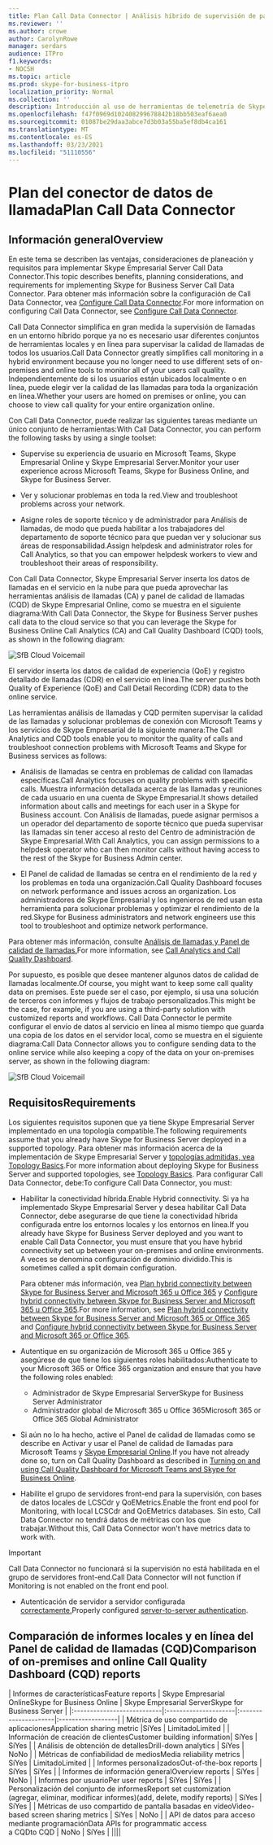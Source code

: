 ```yaml
---
title: Plan Call Data Connector | Análisis híbrido de supervisión de panel de calidad de llamadas
ms.reviewer: ''
ms.author: crowe
author: CarolynRowe
manager: serdars
audience: ITPro
f1.keywords:
- NOCSH
ms.topic: article
ms.prod: skype-for-business-itpro
localization_priority: Normal
ms.collection: ''
description: Introducción al uso de herramientas de telemetría de Skype Empresarial Online para supervisar una implementación local en un escenario híbrido.
ms.openlocfilehash: f47f0969d102408299678842b18bb503eaf6aea0
ms.sourcegitcommit: 01087be29daa3abce7d3b03a55ba5ef8db4ca161
ms.translationtype: MT
ms.contentlocale: es-ES
ms.lasthandoff: 03/23/2021
ms.locfileid: "51110556"
---
```

# <a name="plan-call-data-connector"></a><span data-ttu-id="fbb05-103">Plan del conector de datos de llamada</span><span class="sxs-lookup"><span data-stu-id="fbb05-103">Plan Call Data Connector</span></span>

## <a name="overview"></a><span data-ttu-id="fbb05-104">Información general</span><span class="sxs-lookup"><span data-stu-id="fbb05-104">Overview</span></span>

<span data-ttu-id="fbb05-105">En este tema se describen las ventajas, consideraciones de planeación y requisitos para implementar Skype Empresarial Server Call Data Connector.</span><span class="sxs-lookup"><span data-stu-id="fbb05-105">This topic describes benefits, planning considerations, and requirements for implementing Skype for Business Server Call Data Connector.</span></span> <span data-ttu-id="fbb05-106">Para obtener más información sobre la configuración de Call Data Connector, vea [Configure Call Data Connector](configure-call-data-connector.md).</span><span class="sxs-lookup"><span data-stu-id="fbb05-106">For more information on configuring Call Data Connector, see [Configure Call Data Connector](configure-call-data-connector.md).</span></span>


<span data-ttu-id="fbb05-107">Call Data Connector simplifica en gran medida la supervisión de llamadas en un entorno híbrido porque ya no es necesario usar diferentes conjuntos de herramientas locales y en línea para supervisar la calidad de llamadas de todos los usuarios.</span><span class="sxs-lookup"><span data-stu-id="fbb05-107">Call Data Connector greatly simplifies call monitoring in a hybrid environment because you no longer need to use different sets of on-premises and online tools to monitor all of your users call quality.</span></span> <span data-ttu-id="fbb05-108">Independientemente de si los usuarios están ubicados localmente o en línea, puede elegir ver la calidad de las llamadas para toda la organización en línea.</span><span class="sxs-lookup"><span data-stu-id="fbb05-108">Whether your users are homed on premises or online, you can choose to view call quality for your entire organization online.</span></span>

<span data-ttu-id="fbb05-109">Con Call Data Connector, puede realizar las siguientes tareas mediante un único conjunto de herramientas:</span><span class="sxs-lookup"><span data-stu-id="fbb05-109">With Call Data Connector, you can perform the following tasks by using a single toolset:</span></span>

- <span data-ttu-id="fbb05-110">Supervise su experiencia de usuario en Microsoft Teams, Skype Empresarial Online y Skype Empresarial Server.</span><span class="sxs-lookup"><span data-stu-id="fbb05-110">Monitor your user experience across Microsoft Teams, Skype for Business Online, and Skype for Business Server.</span></span>

- <span data-ttu-id="fbb05-111">Ver y solucionar problemas en toda la red.</span><span class="sxs-lookup"><span data-stu-id="fbb05-111">View and troubleshoot problems across your network.</span></span>

- <span data-ttu-id="fbb05-112">Asigne roles de soporte técnico y de administrador para Análisis de llamadas, de modo que pueda habilitar a los trabajadores del departamento de soporte técnico para que puedan ver y solucionar sus áreas de responsabilidad.</span><span class="sxs-lookup"><span data-stu-id="fbb05-112">Assign helpdesk and administrator roles for Call Analytics, so that you can empower helpdesk workers to view and troubleshoot their areas of responsibility.</span></span>

<span data-ttu-id="fbb05-113">Con Call Data Connector, Skype Empresarial Server inserta los datos de llamadas en el servicio en la nube para que pueda aprovechar las herramientas análisis de llamadas (CA) y panel de calidad de llamadas (CQD) de Skype Empresarial Online, como se muestra en el siguiente diagrama:</span><span class="sxs-lookup"><span data-stu-id="fbb05-113">With Call Data Connector, the Skype for Business Server pushes call data to the cloud service so that you can leverage the Skype for Business Online Call Analytics (CA) and Call Quality Dashboard (CQD) tools, as shown in the following diagram:</span></span>

![SfB Cloud Voicemail](../../sfbserver2019/media/call-data-connector-plan-1.png)

<span data-ttu-id="fbb05-115">El servidor inserta los datos de calidad de experiencia (QoE) y registro detallado de llamadas (CDR) en el servicio en línea.</span><span class="sxs-lookup"><span data-stu-id="fbb05-115">The server pushes both Quality of Experience (QoE) and Call Detail Recording (CDR) data to the online service.</span></span>

<span data-ttu-id="fbb05-116">Las herramientas análisis de llamadas y CQD permiten supervisar la calidad de las llamadas y solucionar problemas de conexión con Microsoft Teams y los servicios de Skype Empresarial de la siguiente manera:</span><span class="sxs-lookup"><span data-stu-id="fbb05-116">The Call Analytics and CQD tools enable you to monitor the quality of calls and troubleshoot connection problems with Microsoft Teams and Skype for Business services as follows:</span></span>

- <span data-ttu-id="fbb05-117">Análisis de llamadas se centra en problemas de calidad con llamadas específicas.</span><span class="sxs-lookup"><span data-stu-id="fbb05-117">Call Analytics focuses on quality problems with specific calls.</span></span> <span data-ttu-id="fbb05-118">Muestra información detallada acerca de las llamadas y reuniones de cada usuario en una cuenta de Skype Empresarial.</span><span class="sxs-lookup"><span data-stu-id="fbb05-118">It shows detailed information about calls and meetings for each user in a Skype for Business account.</span></span>  <span data-ttu-id="fbb05-119">Con Análisis de llamadas, puede asignar permisos a un operador del departamento de soporte técnico que pueda supervisar las llamadas sin tener acceso al resto del Centro de administración de Skype Empresarial.</span><span class="sxs-lookup"><span data-stu-id="fbb05-119">With Call Analytics, you can assign permissions to a helpdesk operator who can then monitor calls without having access to the rest of the Skype for Business Admin center.</span></span>

- <span data-ttu-id="fbb05-120">El Panel de calidad de llamadas se centra en el rendimiento de la red y los problemas en toda una organización.</span><span class="sxs-lookup"><span data-stu-id="fbb05-120">Call Quality Dashboard focuses on network performance and issues across an organization.</span></span> <span data-ttu-id="fbb05-121">Los administradores de Skype Empresarial y los ingenieros de red usan esta herramienta para solucionar problemas y optimizar el rendimiento de la red.</span><span class="sxs-lookup"><span data-stu-id="fbb05-121">Skype for Business administrators and network engineers use this tool to troubleshoot and optimize network performance.</span></span>

<span data-ttu-id="fbb05-122">Para obtener más información, consulte [Análisis de llamadas y Panel de calidad de llamadas.](https://docs.microsoft.com/SkypeForBusiness/using-call-quality-in-your-organization/difference-between-call-analytics-and-call-quality-dashboard)</span><span class="sxs-lookup"><span data-stu-id="fbb05-122">For more information, see [Call Analytics and Call Quality Dashboard](https://docs.microsoft.com/SkypeForBusiness/using-call-quality-in-your-organization/difference-between-call-analytics-and-call-quality-dashboard).</span></span>

<span data-ttu-id="fbb05-123">Por supuesto, es posible que desee mantener algunos datos de calidad de llamadas localmente.</span><span class="sxs-lookup"><span data-stu-id="fbb05-123">Of course, you might want to keep some call quality data on premises.</span></span> <span data-ttu-id="fbb05-124">Este puede ser el caso, por ejemplo, si usa una solución de terceros con informes y flujos de trabajo personalizados.</span><span class="sxs-lookup"><span data-stu-id="fbb05-124">This might be the case, for example, if you are using a third-party solution with customized reports and workflows.</span></span>  <span data-ttu-id="fbb05-125">Call Data Connector le permite configurar el envío de datos al servicio en línea al mismo tiempo que guarda una copia de los datos en el servidor local, como se muestra en el siguiente diagrama:</span><span class="sxs-lookup"><span data-stu-id="fbb05-125">Call Data Connector allows you to configure sending data to the online service while also keeping a copy of the data on your on-premises server, as shown in the following diagram:</span></span>

![SfB Cloud Voicemail](../../sfbserver2019/media/call-data-connector-plan-2.png)

## <a name="requirements"></a><span data-ttu-id="fbb05-127">Requisitos</span><span class="sxs-lookup"><span data-stu-id="fbb05-127">Requirements</span></span>

<span data-ttu-id="fbb05-128">Los siguientes requisitos suponen que ya tiene Skype Empresarial Server implementado en una topología compatible.</span><span class="sxs-lookup"><span data-stu-id="fbb05-128">The following requirements assume that you already have Skype for Business Server deployed in a supported topology.</span></span>  <span data-ttu-id="fbb05-129">Para obtener más información acerca de la implementación de Skype Empresarial Server y [topologías admitidas, vea Topology Basics](../../SfbServer/plan-your-deployment/topology-basics/topology-basics.md).</span><span class="sxs-lookup"><span data-stu-id="fbb05-129">For more information about deploying Skype for Business Server and supported topologies, see [Topology Basics](../../SfbServer/plan-your-deployment/topology-basics/topology-basics.md).</span></span> <span data-ttu-id="fbb05-130">Para configurar Call Data Connector, debe:</span><span class="sxs-lookup"><span data-stu-id="fbb05-130">To configure Call Data Connector, you must:</span></span>

- <span data-ttu-id="fbb05-131">Habilitar la conectividad híbrida.</span><span class="sxs-lookup"><span data-stu-id="fbb05-131">Enable Hybrid connectivity.</span></span> <span data-ttu-id="fbb05-132">Si ya ha implementado Skype Empresarial Server y desea habilitar Call Data Connector, debe asegurarse de que tiene la conectividad híbrida configurada entre los entornos locales y los entornos en línea.</span><span class="sxs-lookup"><span data-stu-id="fbb05-132">If you already have Skype for Business Server deployed and you want to enable Call Data Connector, you must ensure that you have hybrid connectivity set up between your on-premises and online environments.</span></span> <span data-ttu-id="fbb05-133">A veces se denomina configuración de dominio dividido.</span><span class="sxs-lookup"><span data-stu-id="fbb05-133">This is sometimes called a split domain configuration.</span></span>

   <span data-ttu-id="fbb05-134">Para obtener más información, vea [Plan hybrid connectivity between Skype for Business Server and Microsoft 365 u Office 365](plan-hybrid-connectivity.md) y [Configure hybrid connectivity between Skype for Business Server and Microsoft 365 u Office 365](configure-hybrid-connectivity.md).</span><span class="sxs-lookup"><span data-stu-id="fbb05-134">For more information, see [Plan hybrid connectivity between Skype for Business Server and Microsoft 365 or Office 365](plan-hybrid-connectivity.md) and [Configure hybrid connectivity between Skype for Business Server and Microsoft 365 or Office 365](configure-hybrid-connectivity.md).</span></span>

- <span data-ttu-id="fbb05-135">Autentique en su organización de Microsoft 365 u Office 365 y asegúrese de que tiene los siguientes roles habilitados:</span><span class="sxs-lookup"><span data-stu-id="fbb05-135">Authenticate to your Microsoft 365 or Office 365 organization and ensure that you have the following roles enabled:</span></span>

  - <span data-ttu-id="fbb05-136">Administrador de Skype Empresarial Server</span><span class="sxs-lookup"><span data-stu-id="fbb05-136">Skype for Business Server Administrator</span></span>
  - <span data-ttu-id="fbb05-137">Administrador global de Microsoft 365 u Office 365</span><span class="sxs-lookup"><span data-stu-id="fbb05-137">Microsoft 365 or Office 365 Global Administrator</span></span>

- <span data-ttu-id="fbb05-138">Si aún no lo ha hecho, active el Panel de calidad de llamadas como se describe en Activar y usar el Panel de calidad de llamadas para Microsoft Teams y [Skype Empresarial Online](/microsoftteams/turning-on-and-using-call-quality-dashboard).</span><span class="sxs-lookup"><span data-stu-id="fbb05-138">If you have not already done so, turn on Call Quality Dashboard as described in [Turning on and using Call Quality Dashboard for Microsoft Teams and Skype for Business Online](/microsoftteams/turning-on-and-using-call-quality-dashboard).</span></span>

- <span data-ttu-id="fbb05-139">Habilite el grupo de servidores front-end para la supervisión, con bases de datos locales de LCSCdr y QoEMetrics.</span><span class="sxs-lookup"><span data-stu-id="fbb05-139">Enable the front end pool for Monitoring, with local LCSCdr and QoEMetrics databases.</span></span> <span data-ttu-id="fbb05-140">Sin esto, Call Data Connector no tendrá datos de métricas con los que trabajar.</span><span class="sxs-lookup"><span data-stu-id="fbb05-140">Without this, Call Data Connector won't have metrics data to work with.</span></span>

> [!IMPORTANT]
> <span data-ttu-id="fbb05-141">Call Data Connector no funcionará si la supervisión no está habilitada en el grupo de servidores front-end.</span><span class="sxs-lookup"><span data-stu-id="fbb05-141">Call Data Connector will not function if Monitoring is not enabled on the front end pool.</span></span>

- <span data-ttu-id="fbb05-142">Autenticación de servidor a servidor configurada [correctamente.](../../SfbServer/manage/authentication/server-to-server-and-partner-applications.md)</span><span class="sxs-lookup"><span data-stu-id="fbb05-142">Properly configured [server-to-server authentication](../../SfbServer/manage/authentication/server-to-server-and-partner-applications.md).</span></span> 

## <a name="comparison-of-on-premises-and-online-call-quality-dashboard-cqd-reports"></a><span data-ttu-id="fbb05-143">Comparación de informes locales y en línea del Panel de calidad de llamadas (CQD)</span><span class="sxs-lookup"><span data-stu-id="fbb05-143">Comparison of on-premises and online Call Quality Dashboard (CQD) reports</span></span>

| <span data-ttu-id="fbb05-144">Informes de características</span><span class="sxs-lookup"><span data-stu-id="fbb05-144">Feature reports</span></span> | <span data-ttu-id="fbb05-145">Skype Empresarial Online</span><span class="sxs-lookup"><span data-stu-id="fbb05-145">Skype for Business Online</span></span> | <span data-ttu-id="fbb05-146">Skype Empresarial Server</span><span class="sxs-lookup"><span data-stu-id="fbb05-146">Skype for Business Server</span></span>   |
|:---------------------------|:---------------------|:---------------------|:------------------|
| <span data-ttu-id="fbb05-147">Métrica de uso compartido de aplicaciones</span><span class="sxs-lookup"><span data-stu-id="fbb05-147">Application sharing metric</span></span> |<span data-ttu-id="fbb05-148">Sí</span><span class="sxs-lookup"><span data-stu-id="fbb05-148">Yes</span></span> | <span data-ttu-id="fbb05-149">Limitado</span><span class="sxs-lookup"><span data-stu-id="fbb05-149">Limited</span></span> |
| <span data-ttu-id="fbb05-150">Información de creación de clientes</span><span class="sxs-lookup"><span data-stu-id="fbb05-150">Customer building information</span></span>| <span data-ttu-id="fbb05-151">Sí</span><span class="sxs-lookup"><span data-stu-id="fbb05-151">Yes</span></span> | <span data-ttu-id="fbb05-152">Sí</span><span class="sxs-lookup"><span data-stu-id="fbb05-152">Yes</span></span> |
| <span data-ttu-id="fbb05-153">Análisis de obtención de detalles</span><span class="sxs-lookup"><span data-stu-id="fbb05-153">Drill-down analytics</span></span> | <span data-ttu-id="fbb05-154">Sí</span><span class="sxs-lookup"><span data-stu-id="fbb05-154">Yes</span></span> | <span data-ttu-id="fbb05-155">No</span><span class="sxs-lookup"><span data-stu-id="fbb05-155">No</span></span> |
| <span data-ttu-id="fbb05-156">Métricas de confiabilidad de medios</span><span class="sxs-lookup"><span data-stu-id="fbb05-156">Media reliability metrics</span></span> | <span data-ttu-id="fbb05-157">Sí</span><span class="sxs-lookup"><span data-stu-id="fbb05-157">Yes</span></span> | <span data-ttu-id="fbb05-158">Limitado</span><span class="sxs-lookup"><span data-stu-id="fbb05-158">Limited</span></span> |
| <span data-ttu-id="fbb05-159">Informes personalizados</span><span class="sxs-lookup"><span data-stu-id="fbb05-159">Out-of-the-box reports</span></span> | <span data-ttu-id="fbb05-160">Sí</span><span class="sxs-lookup"><span data-stu-id="fbb05-160">Yes</span></span> | <span data-ttu-id="fbb05-161">Sí</span><span class="sxs-lookup"><span data-stu-id="fbb05-161">Yes</span></span> |
| <span data-ttu-id="fbb05-162">Informes de información general</span><span class="sxs-lookup"><span data-stu-id="fbb05-162">Overview reports</span></span> | <span data-ttu-id="fbb05-163">Sí</span><span class="sxs-lookup"><span data-stu-id="fbb05-163">Yes</span></span> | <span data-ttu-id="fbb05-164">No</span><span class="sxs-lookup"><span data-stu-id="fbb05-164">No</span></span> |
| <span data-ttu-id="fbb05-165">Informes por usuario</span><span class="sxs-lookup"><span data-stu-id="fbb05-165">Per user reports</span></span> | <span data-ttu-id="fbb05-166">Sí</span><span class="sxs-lookup"><span data-stu-id="fbb05-166">Yes</span></span> | <span data-ttu-id="fbb05-167">Sí</span><span class="sxs-lookup"><span data-stu-id="fbb05-167">Yes</span></span> |
| <span data-ttu-id="fbb05-168">Personalización del conjunto de informes</span><span class="sxs-lookup"><span data-stu-id="fbb05-168">Report set customization</span></span> <br> <span data-ttu-id="fbb05-169">(agregar, eliminar, modificar informes)</span><span class="sxs-lookup"><span data-stu-id="fbb05-169">(add, delete, modify reports)</span></span> | <span data-ttu-id="fbb05-170">Sí</span><span class="sxs-lookup"><span data-stu-id="fbb05-170">Yes</span></span> | <span data-ttu-id="fbb05-171">Sí</span><span class="sxs-lookup"><span data-stu-id="fbb05-171">Yes</span></span> |
| <span data-ttu-id="fbb05-172">Métricas de uso compartido de pantalla basadas en vídeo</span><span class="sxs-lookup"><span data-stu-id="fbb05-172">Video-based screen sharing metrics</span></span> | <span data-ttu-id="fbb05-173">Sí</span><span class="sxs-lookup"><span data-stu-id="fbb05-173">Yes</span></span> | <span data-ttu-id="fbb05-174">No</span><span class="sxs-lookup"><span data-stu-id="fbb05-174">No</span></span> |
| <span data-ttu-id="fbb05-175">API de datos para acceso mediante programación</span><span class="sxs-lookup"><span data-stu-id="fbb05-175">Data APIs for programmatic access</span></span> <br> <span data-ttu-id="fbb05-176">a CQD</span><span class="sxs-lookup"><span data-stu-id="fbb05-176">to CQD</span></span> | <span data-ttu-id="fbb05-177">No</span><span class="sxs-lookup"><span data-stu-id="fbb05-177">No</span></span> | <span data-ttu-id="fbb05-178">Sí</span><span class="sxs-lookup"><span data-stu-id="fbb05-178">Yes</span></span> |
||||